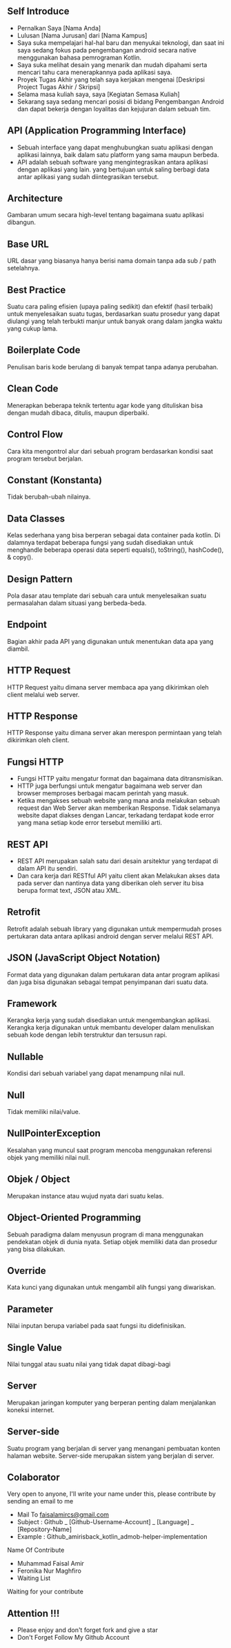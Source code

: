 ## Self Introduce
- Pernalkan Saya [Nama Anda]
- Lulusan [Nama Jurusan] dari [Nama Kampus]
- Saya suka mempelajari hal-hal baru dan menyukai teknologi, dan saat ini saya sedang fokus pada pengembangan android secara native menggunakan bahasa pemrograman Kotlin. 
- Saya suka melihat desain yang menarik dan mudah dipahami serta mencari tahu cara menerapkannya pada aplikasi saya. 
- Proyek Tugas Akhir yang telah saya kerjakan mengenai [Deskripsi Project Tugas Akhir / Skripsi] 
- Selama masa kuliah saya, saya [Kegiatan Semasa Kuliah]
- Sekarang saya sedang mencari posisi di bidang Pengembangan Android dan dapat bekerja dengan loyalitas dan kejujuran dalam sebuah tim.

## API (Application Programming Interface)
- Sebuah interface yang dapat menghubungkan suatu aplikasi dengan aplikasi lainnya, baik dalam satu platform yang sama maupun berbeda. 
- API adalah sebuah software yang mengintegrasikan antara aplikasi dengan aplikasi yang lain. yang bertujuan untuk saling berbagi data antar aplikasi yang sudah diintegrasikan tersebut.

## Architecture
Gambaran umum secara high-level tentang bagaimana suatu aplikasi dibangun.

## Base URL
URL dasar yang biasanya hanya berisi nama domain tanpa ada sub / path setelahnya.

## Best Practice
Suatu cara paling efisien (upaya paling sedikit) dan efektif (hasil terbaik) untuk menyelesaikan suatu tugas, berdasarkan suatu prosedur yang dapat diulangi yang telah terbukti manjur untuk banyak orang dalam jangka waktu yang cukup lama.

## Boilerplate Code
Penulisan baris kode berulang di banyak tempat tanpa adanya perubahan.

## Clean Code
Menerapkan beberapa teknik tertentu agar kode yang dituliskan bisa dengan mudah dibaca, ditulis, maupun diperbaiki.

## Control Flow
Cara kita mengontrol alur dari sebuah program berdasarkan kondisi saat program tersebut berjalan.

## Constant (Konstanta)
Tidak berubah-ubah nilainya.

## Data Classes
Kelas sederhana yang bisa berperan sebagai data container pada kotlin. Di dalamnya terdapat beberapa fungsi yang sudah disediakan untuk menghandle beberapa operasi data seperti equals(), toString(), hashCode(), & copy().

## Design Pattern
Pola dasar atau template dari sebuah cara untuk menyelesaikan suatu permasalahan dalam situasi yang berbeda-beda.

## Endpoint
Bagian akhir pada API yang digunakan untuk menentukan data apa yang diambil.

## HTTP Request
HTTP Request yaitu dimana server membaca apa yang dikirimkan oleh client melalui web server.

## HTTP Response
HTTP Response yaitu dimana server akan merespon permintaan yang telah dikirimkan oleh client.

## Fungsi HTTP
- Fungsi HTTP yaitu mengatur format dan bagaimana data ditransmisikan. 
- HTTP juga berfungsi untuk mengatur bagaimana web server dan browser memproses berbagai macam perintah yang masuk.
- Ketika  mengakses sebuah website yang mana anda melakukan sebuah request dan Web Server akan memberikan Response. Tidak selamanya website dapat diakses dengan Lancar, terkadang terdapat kode error yang mana setiap kode error tersebut memiliki arti.

## REST API
- REST API merupakan salah satu dari desain arsitektur yang terdapat di dalam API itu sendiri. 
- Dan cara kerja dari RESTful API yaitu client akan Melakukan akses data pada server dan nantinya data yang diberikan oleh server itu bisa berupa format text, JSON atau XML. 

## Retrofit
Retrofit adalah sebuah library yang digunakan untuk mempermudah proses pertukaran data antara aplikasi android dengan server melalui REST API.

## JSON (JavaScript Object Notation)
Format data yang digunakan dalam pertukaran data antar program aplikasi dan juga bisa digunakan sebagai tempat penyimpanan dari suatu data.

## Framework
Kerangka kerja yang sudah disediakan untuk mengembangkan aplikasi. Kerangka kerja digunakan untuk membantu developer dalam menuliskan sebuah kode dengan lebih terstruktur dan tersusun rapi.

## Nullable
Kondisi dari sebuah variabel yang dapat menampung nilai null.

## Null
Tidak memiliki nilai/value.

## NullPointerException
Kesalahan yang muncul saat program mencoba menggunakan referensi objek yang memiliki nilai null.

## Objek / Object
Merupakan instance atau wujud nyata dari suatu kelas.

## Object-Oriented Programming
Sebuah paradigma dalam menyusun program di mana menggunakan pendekatan objek di dunia nyata. Setiap objek memiliki data dan prosedur yang bisa dilakukan.

## Override
Kata kunci yang digunakan untuk mengambil alih fungsi yang diwariskan.

## Parameter
Nilai inputan berupa variabel pada saat fungsi itu didefinisikan.

## Single Value
Nilai tunggal atau suatu nilai yang tidak dapat dibagi-bagi

## Server
Merupakan jaringan komputer yang berperan penting dalam menjalankan koneksi internet.

## Server-side
Suatu program yang berjalan di server yang menangani pembuatan konten halaman website. Server-side merupakan sistem yang berjalan di server.

## Colaborator
Very open to anyone, I'll write your name under this, please contribute by sending an email to me

- Mail To faisalamircs@gmail.com
- Subject : Github _ [Github-Username-Account] _ [Language] _ [Repository-Name]
- Example : Github_amirisback_kotlin_admob-helper-implementation

Name Of Contribute
- Muhammad Faisal Amir
- Feronika Nur Maghfiro
- Waiting List

Waiting for your contribute

## Attention !!!
- Please enjoy and don't forget fork and give a star
- Don't Forget Follow My Github Account
